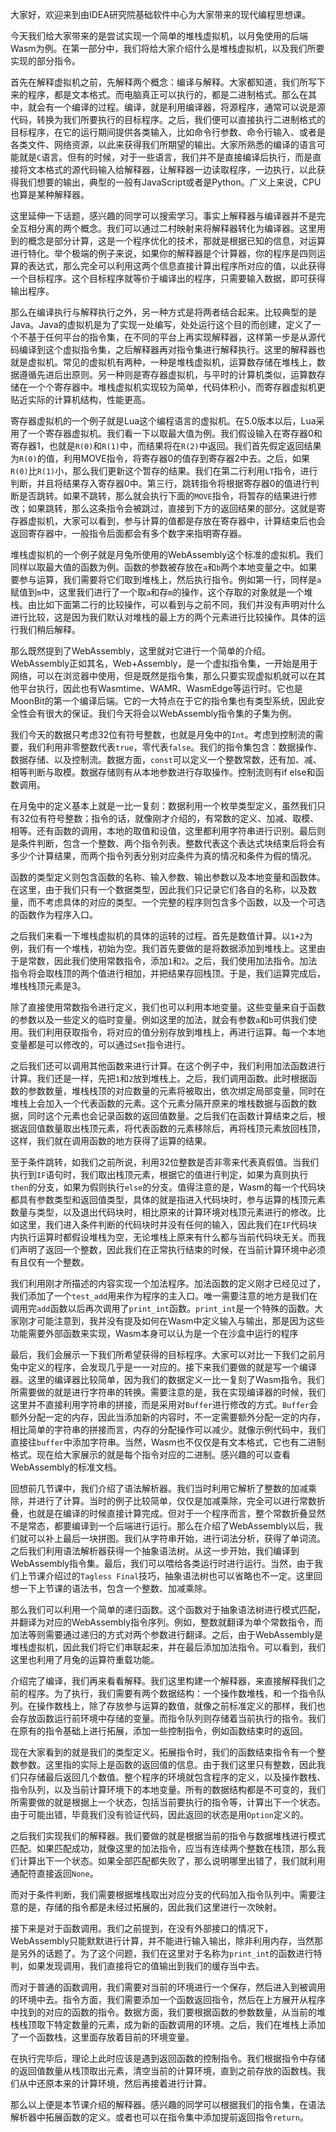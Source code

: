 大家好，欢迎来到由IDEA研究院基础软件中心为大家带来的现代编程思想课。

今天我们给大家带来的是尝试实现一个简单的堆栈虚拟机，以月兔使用的后端Wasm为例。在第一部分中，我们将给大家介绍什么是堆栈虚拟机，以及我们所要实现的部分指令。

首先在解释虚拟机之前，先解释两个概念：编译与解释。大家都知道，我们所写下来的程序，都是文本格式。而电脑真正可以执行的，都是二进制格式。那么在其中，就会有一个编译的过程。编译，就是利用编译器，将源程序，通常可以说是源代码，转换为我们所要执行的目标程序。之后，我们便可以直接执行二进制格式的目标程序，在它的运行期间提供各类输入，比如命令行参数、命令行输入、或者是各类文件、网络资源，以此来获得我们所期望的输出。大家所熟悉的编译的语言可能就是`C`语言。但有的时候，对于一些语言，我们并不是直接编译后执行，而是直接将文本格式的源代码输入给解释器，让解释器一边读取程序，一边执行，以此获得我们想要的输出，典型的一般有JavaScript或者是Python。广义上来说，CPU也算是某种解释器。

这里延伸一下话题，感兴趣的同学可以搜索学习。事实上解释器与编译器并不是完全互相分离的两个概念。我们可以通过二村映射来将解释器转化为编译器。这里用到的概念是部分计算，这是一个程序优化的技术，那就是根据已知的信息，对运算进行特化。举个极端的例子来说，如果你的解释器是个计算器，你的程序是四则运算的表达式，那么完全可以利用这两个信息直接计算出程序所对应的值，以此获得一个目标程序。这个目标程序就等价于编译出的程序，只需要输入数据，即可获得输出程序。

那么在编译执行与解释执行之外，另一种方式是将两者结合起来。比较典型的是Java。Java的虚拟机是为了实现一处编写，处处运行这个目的而创建，定义了一个不基于任何平台的指令集，在不同的平台上再实现解释器，这样第一步是从源代码编译到这个虚拟指令集，之后解释器再对指令集进行解释执行。这里的解释器也就是虚拟机。常见的虚拟机有两种，一种是堆栈虚拟机，运算数存储在堆栈上，数据遵循先进后出原则。另一种则是寄存器虚拟机，与平时的计算机类似，运算数存储在一个个寄存器中。堆栈虚拟机实现较为简单，代码体积小，而寄存器虚拟机更贴近实际的计算机结构，性能更高。

寄存器虚拟机的一个例子就是Lua这个编程语言的虚拟机。在5.0版本以后，Lua采用了一个寄存器虚拟机。我们看一下以取最大值为例。我们假设输入在寄存器0和寄存器1，也就是`R(0)`和`R(1)`中，而结果将在`R(2)`中返回。我们首先假定返回结果为`R(0)`的值，利用MOVE指令，将寄存器0的值存到寄存器2中去。之后，如果`R(0)`比`R(1)`小，那么我们更新这个暂存的结果。我们在第二行利用`LT`指令，进行判断，并且将结果存入寄存器0中。第三行，跳转指令将根据寄存器0的值进行判断是否跳转。如果不跳转，那么就会执行下面的`MOVE`指令，将暂存的结果进行修改；如果跳转，那么这条指令会被跳过，直接到下方的返回结果的部分。这就是寄存器虚拟机，大家可以看到，参与计算的值都是存放在寄存器中，计算结束后也会返回寄存器中，一般指令后面都会有多个数字来指明寄存器。

堆栈虚拟机的一个例子就是月兔所使用的WebAssembly这个标准的虚拟机。我们同样以取最大值的函数为例。函数的参数被存放在`a`和`b`两个本地变量之中。如果要参与运算，我们需要将它们取到堆栈上，然后执行指令。例如第一行，同样是`a`赋值到`m`中，这里我们进行了一个取`a`和存`m`的操作，这个存取的对象就是一个堆栈。由比如下面第二行的比较操作，可以看到与之前不同，我们并没有声明对什么进行比较，这是因为我们默认对堆栈的最上方的两个元素进行比较操作。具体的运行我们稍后解释。

那么既然提到了WebAssembly，这里就对它进行一个简单的介绍。WebAssembly正如其名，Web+Assembly，是一个虚拟指令集，一开始是用于网络，可以在浏览器中使用，但是既然是指令集，那么只要实现虚拟机就可以在其他平台执行，因此也有Wasmtime、WAMR、WasmEdge等运行时。它也是MoonBit的第一个编译后端。它的一大特点在于它的指令集也有类型系统，因此安全性会有很大的保证。我们今天将会以WebAssembly指令集的子集为例。

我们今天的数据只考虑32位有符号整数，也就是月兔中的`Int`。考虑到控制流的需要，我们利用非零整数代表`true`，零代表`false`。我们的指令集包含：数据操作、数据存储、以及控制流。数据方面，`const`可以定义一个整数常数，还有加、减、相等判断与取模。数据存储则有从本地参数进行存取操作。控制流则有if else和函数调用。

在月兔中的定义基本上就是一比一复刻：数据利用一个枚举类型定义，虽然我们只有32位有符号整数；指令的话，就像刚才介绍的，有常数的定义、加减、取模、相等。还有函数的调用，本地的取值和设值，这里都利用字符串进行识别。最后则是条件判断，包含一个整数、两个指令列表。整数代表这个表达式块结束后将会有多少个计算结果，而两个指令列表分别对应条件为真的情况和条件为假的情况。

函数的类型定义则包含函数的名称、输入参数、输出参数以及本地变量和函数体。在这里，由于我们只有一个数据类型，因此我们只记录它们各自的名称，以及数量，而不考虑具体的对应的类型。一个完整的程序则包含多个函数，以及一个可选的函数作为程序入口。

之后我们来看一下堆栈虚拟机的具体的运转的过程。首先是数值计算。以`1+2`为例，我们有一个堆栈，初始为空。我们首先要做的是将数据添加到堆栈上。这里由于是常数，因此我们使用常数指令，添加`1`和`2`。之后，我们使用加法指令。加法指令将会取栈顶的两个值进行相加，并把结果存回栈顶。于是，我们运算完成后，堆栈栈顶元素是3。

除了直接使用常数指令进行定义，我们也可以利用本地变量。这些变量来自于函数的参数以及一些定义的临时变量。例如这里的加法，就会有参数`a`和`b`可供我们使用。我们利用获取指令，将对应的值分别存放到堆栈上，再进行运算。每一个本地变量都是可以修改的，可以通过`Set`指令进行。

之后我们还可以调用其他函数来进行计算。在这个例子中，我们利用加法函数进行计算。我们还是一样，先把`1`和`2`放到堆栈上。之后，我们调用函数。此时根据函数的参数数量，堆栈栈顶的对应数量的元素将被取出，依次绑定局部变量，同时在堆栈上会加入一个代表函数的元素。这个元素分隔开原来的堆栈数据与函数的数据，同时这个元素也会记录函数的返回值数量。之后我们在函数计算结束之后，根据返回值数量取出栈顶元素，将代表函数的元素移除后，再将栈顶元素放回栈顶，这样，我们就在调用函数的地方获得了运算的结果。

至于条件跳转，如我们之前所说，利用32位整数是否非零来代表真假值。当我们执行到`IF`语句时，我们取出栈顶元素，根据它的值进行判定，如果为真则执行`then`的分支，如果为假则执行`else`的分支。值得注意的是，Wasm的每一个代码块都具有参数类型和返回值类型，具体的就是指进入代码块时，参与运算的栈顶元素数量与类型，以及退出代码块时，相比原来的计算环境对栈顶元素进行的修改。比如这里，我们进入条件判断的代码块时并没有任何的输入，因此我们在`IF`代码块内执行运算时都假设堆栈为空，无论堆栈上原来有什么都与当前代码块无关。而我们声明了返回一个整数，因此我们在正常执行结束的时候，在当前计算环境中必须有且仅有一个整数。

我们利用刚才所描述的内容实现一个加法程序。加法函数的定义刚才已经见过了，我们添加了一个`test_add`用来作为程序的主入口。唯一需要注意的地方是我们在调用完`add`函数以后再次调用了`print_int`函数。`print_int`是一个特殊的函数。大家刚才可能注意到，我并没有提及如何在Wasm中定义输入与输出，那是因为这些功能需要外部函数来实现，Wasm本身可以认为是一个在沙盒中运行的程序

最后，我们会展示一下我们所希望获得的目标程序。大家可以对比一下我们之前月兔中定义的程序，会发现几乎是一一对应的。接下来我们要做的就是写一个编译器。这里的编译器比较简单，因为我们的数据定义一比一复刻了Wasm指令。我们所需要做的就是进行字符串的转换。需要注意的是，我在实现编译器的时候，我们这里并不直接利用字符串的拼接，而是采用对`Buffer`进行修改的方式。`Buffer`会额外分配一定的内存，因此当添加新的内容时，不一定需要额外分配一定的内存，相比简单的字符串的拼接而言，内存的分配操作可以减少。就像示例代码中，我们直接往`buffer`中添加字符串。当然，Wasm也不仅仅是有文本格式，它也有二进制格式。现在给大家展示的就是每个指令对应的二进制。感兴趣的可以查看WebAssembly的标准文档。

回想前几节课中，我们介绍了语法解析器。我们当时利用它解析了整数的加减乘除，并进行了计算。当时的例子比较简单，仅仅是加减乘除，完全可以进行常数折叠，也就是在编译的时候直接计算完成。但对于一个程序而言，整个常数折叠显然不是常态，都要编译到一个后端进行运行。那么在介绍了WebAssembly以后，我们就可以补上最后一块拼图。我们从字符串开始，进行词法分析，获得了单词流。之后我们利用语法解析器获得一个抽象语法树。从这一步开始，我们编译到WebAssembly指令集。最后，我们可以喂给各类运行时进行运行。当然，由于我们上节课介绍过的`Tagless Final`技巧，抽象语法树也可以省略也不一定。这里回想一下上节课的语法书，包含一个整数、加减乘除。

那么我们可以利用一个简单的递归函数。这个函数对于抽象语法树进行模式匹配，并翻译为对应的WebAssembly指令序列。例如，整数就翻译为单个常数指令，而加法等则需要通过递归的方式对两个参数进行翻译。之后，由于WebAssembly是堆栈虚拟机，因此我们将它们串联起来，并在最后添加加法指令。可以看到，我们这里也利用了月兔的运算符重载功能。

介绍完了编译，我们再来看看解释。我们这里构建一个解释器，来直接解释我们之前的程序。为了执行，我们需要有两个数据结构：一个操作数堆栈，和一个指令队列。在操作数栈上，除了存放参与运算的数值，就像之前标准定义的那样，我们也会存放函数运行前环境中存储的变量。而指令队列则存储着当前执行的指令。我们在原有的指令基础上进行拓展，添加一些控制指令，例如函数结束时的返回。

现在大家看到的就是我们的类型定义。拓展指令时，我们的函数结束指令有一个整数参数。这里指的实际上是函数的返回值的信息。由于我们这里只有整数，因此我们只存储最后返回几个数值。整个程序的环境就包含程序的定义，以及操作数栈、指令队列，以及当前计算环境下的本地变量。所有的数据结构都是不可变的，我们所需要做的就是根据上一个状态，包括当前要执行的指令等，计算出下一个状态。由于可能出错，毕竟我们没有验证代码，因此返回的状态是用`Option`定义的。

之后我们实现我们的解释器。我们要做的就是根据当前的指令与数据堆栈进行模式匹配。如果匹配成功，就像这里的加法指令，应当有连续两个整数在栈顶，那么我们计算出下一个状态。如果全部匹配都失败了，那么说明哪里出错了，我们就利用通配符直接返回`None`。

而对于条件判断，我们需要根据堆栈取出对应分支的代码加入指令队列中。需要注意的是，存储的指令都是未经过拓展的，因此我们这里进行一次映射。

接下来是对于函数调用。我们之前提到，在没有外部接口的情况下，WebAssembly只能默默进行计算，并不能进行输入输出，除非利用内存，当然那是另外的话题了。为了这个问题，我们在这里对于名称为`print_int`的函数进行特判，如果发现调用，我们直接将它的值输出到我们的缓存当中去。

而对于普通的函数调用，我们需要对当前的环境进行一个保存，然后进入到被调用的环境中去。指令方面，我们需要添加一个函数返回指令，然后在上方展开从程序中找到的对应的函数的指令。数据方面，我们要根据函数的参数数量，从当前的堆栈栈顶取下特定数量的元素，成为新的函数调用的环境。之后，我们在堆栈上添加了一个函数栈，这里面存放着目前的环境变量。

在执行完毕后，理论上此时应该是遇到返回函数的控制指令。我们根据指令中存储的返回值数量从栈顶取出元素，清空当前的计算环境，直到之前存放的函数栈。我们从中还原本来的计算环境，然后再接着进行计算。

那么以上便是本节课介绍的解释器。感兴趣的同学可以根据我们的指令集，在语法解析器中拓展函数的定义。或者也可以在指令集中添加提前返回指令`return`。